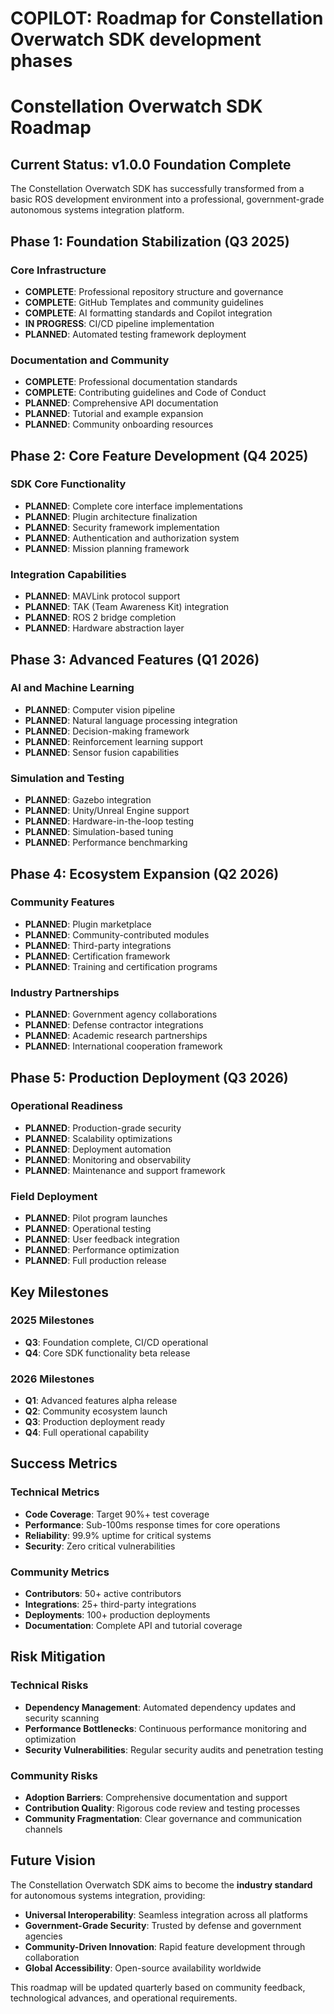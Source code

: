 # COPILOT: Roadmap for Constellation Overwatch SDK development phases

# Constellation Overwatch SDK Roadmap

## Current Status: v1.0.0 Foundation Complete

The Constellation Overwatch SDK has successfully transformed from a basic ROS development environment into a professional, government-grade autonomous systems integration platform.

## Phase 1: Foundation Stabilization (Q3 2025)

### Core Infrastructure
- **COMPLETE**: Professional repository structure and governance
- **COMPLETE**: GitHub Templates and community guidelines
- **COMPLETE**: AI formatting standards and Copilot integration
- **IN PROGRESS**: CI/CD pipeline implementation
- **PLANNED**: Automated testing framework deployment

### Documentation and Community
- **COMPLETE**: Professional documentation standards
- **COMPLETE**: Contributing guidelines and Code of Conduct
- **PLANNED**: Comprehensive API documentation
- **PLANNED**: Tutorial and example expansion
- **PLANNED**: Community onboarding resources

## Phase 2: Core Feature Development (Q4 2025)

### SDK Core Functionality
- **PLANNED**: Complete core interface implementations
- **PLANNED**: Plugin architecture finalization
- **PLANNED**: Security framework implementation
- **PLANNED**: Authentication and authorization system
- **PLANNED**: Mission planning framework

### Integration Capabilities
- **PLANNED**: MAVLink protocol support
- **PLANNED**: TAK (Team Awareness Kit) integration
- **PLANNED**: ROS 2 bridge completion
- **PLANNED**: Hardware abstraction layer

## Phase 3: Advanced Features (Q1 2026)

### AI and Machine Learning
- **PLANNED**: Computer vision pipeline
- **PLANNED**: Natural language processing integration
- **PLANNED**: Decision-making framework
- **PLANNED**: Reinforcement learning support
- **PLANNED**: Sensor fusion capabilities

### Simulation and Testing
- **PLANNED**: Gazebo integration
- **PLANNED**: Unity/Unreal Engine support
- **PLANNED**: Hardware-in-the-loop testing
- **PLANNED**: Simulation-based tuning
- **PLANNED**: Performance benchmarking

## Phase 4: Ecosystem Expansion (Q2 2026)

### Community Features
- **PLANNED**: Plugin marketplace
- **PLANNED**: Community-contributed modules
- **PLANNED**: Third-party integrations
- **PLANNED**: Certification framework
- **PLANNED**: Training and certification programs

### Industry Partnerships
- **PLANNED**: Government agency collaborations
- **PLANNED**: Defense contractor integrations
- **PLANNED**: Academic research partnerships
- **PLANNED**: International cooperation framework

## Phase 5: Production Deployment (Q3 2026)

### Operational Readiness
- **PLANNED**: Production-grade security
- **PLANNED**: Scalability optimizations
- **PLANNED**: Deployment automation
- **PLANNED**: Monitoring and observability
- **PLANNED**: Maintenance and support framework

### Field Deployment
- **PLANNED**: Pilot program launches
- **PLANNED**: Operational testing
- **PLANNED**: User feedback integration
- **PLANNED**: Performance optimization
- **PLANNED**: Full production release

## Key Milestones

### 2025 Milestones
- **Q3**: Foundation complete, CI/CD operational
- **Q4**: Core SDK functionality beta release

### 2026 Milestones
- **Q1**: Advanced features alpha release
- **Q2**: Community ecosystem launch
- **Q3**: Production deployment ready
- **Q4**: Full operational capability

## Success Metrics

### Technical Metrics
- **Code Coverage**: Target 90%+ test coverage
- **Performance**: Sub-100ms response times for core operations
- **Reliability**: 99.9% uptime for critical systems
- **Security**: Zero critical vulnerabilities

### Community Metrics
- **Contributors**: 50+ active contributors
- **Integrations**: 25+ third-party integrations
- **Deployments**: 100+ production deployments
- **Documentation**: Complete API and tutorial coverage

## Risk Mitigation

### Technical Risks
- **Dependency Management**: Automated dependency updates and security scanning
- **Performance Bottlenecks**: Continuous performance monitoring and optimization
- **Security Vulnerabilities**: Regular security audits and penetration testing

### Community Risks
- **Adoption Barriers**: Comprehensive documentation and support
- **Contribution Quality**: Rigorous code review and testing processes
- **Community Fragmentation**: Clear governance and communication channels

## Future Vision

The Constellation Overwatch SDK aims to become the **industry standard** for autonomous systems integration, providing:
- **Universal Interoperability**: Seamless integration across all platforms
- **Government-Grade Security**: Trusted by defense and government agencies
- **Community-Driven Innovation**: Rapid feature development through collaboration
- **Global Accessibility**: Open-source availability worldwide

This roadmap will be updated quarterly based on community feedback, technological advances, and operational requirements.
